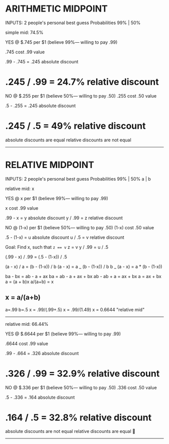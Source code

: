 # ARITHMETIC MIDPOINT

INPUTS: 2 people's personal best guess Probabilities
99% | 50%

simple mid: 74.5%

YES @ $.745 per $1
(believe 99%— willing to pay .99)

.745 cost
.99 value

.99 - .745 = .245 absolute discount

# .245 / .99 = 24.7% relative discount

NO @ $.255 per $1
(believe 50%— willing to pay .50)
.255 cost
.50 value

.5 - .255 = .245 absolute discount

# .245 / .5 = 49% relative discount

absolute discounts are equal
relative discounts are not equal

---

# RELATIVE MIDPOINT

INPUTS: 2 people's personal best guess Probabilities
99% | 50%
a | b

relative mid: x

YES @ x per $1
(believe 99%— willing to pay .99)

x cost
.99 value

.99 - x = y absolute discount
y / .99 = z relative discount

NO @ (1-x) per $1
(believe 50%— willing to pay .50)
(1-x) cost
.50 value

.5 - (1-x) = u absolute discount
u / .5 = v relative discount

Goal: Find x, such that `z == v`
z = v
y / .99 = u / .5

(.99 - x) / .99 = (.5 - (1-x)) / .5

(a - x) / a = (b - (1-x)) / b
(a - x) = a _ (b - (1-x)) / b
b _ (a - x) = a \* (b - (1-x))

ba - bx = ab - a + ax
ba = ab - a + ax + bx
ab - ab + a = ax + bx
a = ax + bx
a = (a + b)x
a/(a+b) = x

## x = a/(a+b)

a=.99
b=.5
x = .99/(.99+.5)
x = .99/(1.49)
x = 0.6644
"relative mid"

---

relative mid: 66.44%

YES @ $.6644 per $1
(believe 99%— willing to pay .99)

.6644 cost
.99 value

.99 - .664 = .326 absolute discount

# .326 / .99 = 32.9% relative discount

NO @ $.336 per $1
(believe 50%— willing to pay .50)
.336 cost
.50 value

.5 - .336 = .164 absolute discount

# .164 / .5 = 32.8% relative discount

absolute discounts are not equal
relative discounts are equal 🎉

---
